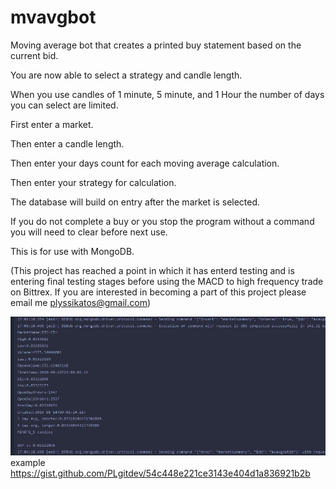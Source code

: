 # mvavgbot
Moving average bot that creates a printed buy statement based on the current bid.

You are now able to select a strategy and candle length. 

When you use candles of 1 minute, 5 minute, and 1 Hour the number of days you can select are limited.

First enter a market.

Then enter a candle length.

Then enter your days count for each moving average calculation.

Then enter your strategy for calculation.

The database will build on entry after the market is selected.

If you do not complete a buy or you stop the program without a command you will need to clear before next use.

This is for use with MongoDB.

(This project has reached a point in which it has enterd testing and is entering final testing stages  before using the MACD to high frequency trade on Bittrex. If you are interested in becoming a part of this project please email me plyssikatos@gmail.com)


![buy](https://github.com/PLgitdev/images/blob/master/buy.PNG)
example https://gist.github.com/PLgitdev/54c448e221ce3143e404d1a836921b2b
